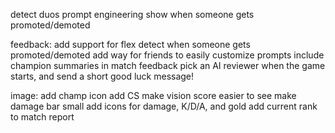 detect duos
prompt engineering
show when someone gets promoted/demoted

feedback:
add support for flex
detect when someone gets promoted/demoted
add way for friends to easily customize prompts
include champion summaries in match feedback
pick an AI reviewer when the game starts, and send a short good luck message!

image:
add champ icon
add CS
make vision score easier to see
make damage bar small
add icons for damage, K/D/A, and gold
add current rank to match report
